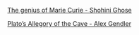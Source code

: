 [The genius of Marie Curie - Shohini Ghose](https://www.bilibili.com/video/BV1Dk4y1q781?p=375)

[Plato’s Allegory of the Cave - Alex Gendler](https://www.bilibili.com/video/BV1Dk4y1q781?p=376)